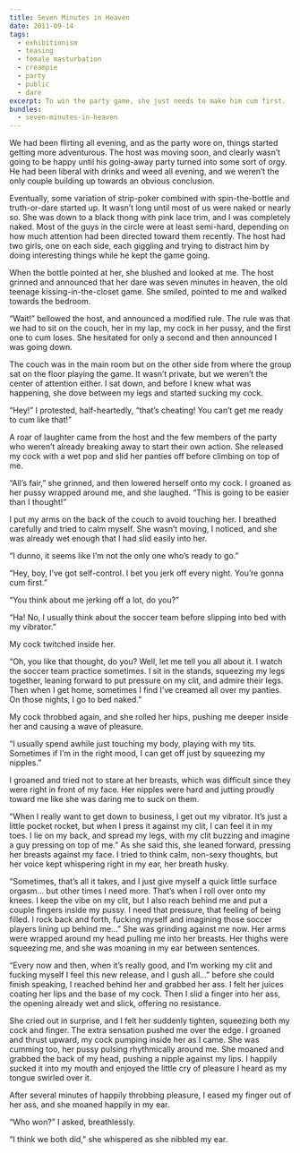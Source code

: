```yaml
---
title: Seven Minutes in Heaven
date: 2011-09-14
tags:
  - exhibitionism
  - teasing
  - female masturbation
  - creampie
  - party
  - public
  - dare
excerpt: To win the party game, she just needs to make him cum first.
bundles:
  - seven-minutes-in-heaven
---
```


We had been flirting all evening, and as the party wore on, things started getting more adventurous. The host was moving soon, and clearly wasn’t going to be happy until his going-away party turned into some sort of orgy. He had been liberal with drinks and weed all evening, and we weren’t the only couple building up towards an obvious conclusion.

Eventually, some variation of strip-poker combined with spin-the-bottle and truth-or-dare started up. It wasn’t long until most of us were naked or nearly so. She was down to a black thong with pink lace trim, and I was completely naked. Most of the guys in the circle were at least semi-hard, depending on how much attention had been directed toward them recently. The host had two girls, one on each side, each giggling and trying to distract him by doing interesting things while he kept the game going.

When the bottle pointed at her, she blushed and looked at me. The host grinned and announced that her dare was seven minutes in heaven, the old teenage kissing-in-the-closet game. She smiled, pointed to me and walked towards the bedroom.

“Wait!” bellowed the host, and announced a modified rule. The rule was that we had to sit on the couch, her in my lap, my cock in her pussy, and the first one to cum loses. She hesitated for only a second and then announced I was going down.

The couch was in the main room but on the other side from where the group sat on the floor playing the game. It wasn’t private, but we weren’t the center of attention either. I sat down, and before I knew what was happening, she dove between my legs and started sucking my cock.

“Hey!” I protested, half-heartedly, “that’s cheating! You can’t get me ready to cum like that!”

A roar of laughter came from the host and the few members of the party who weren’t already breaking away to start their own action. She released my cock with a wet pop and slid her panties off before climbing on top of me.

“All’s fair,” she grinned, and then lowered herself onto my cock. I groaned as her pussy wrapped around me, and she laughed. “This is going to be easier than I thought!”

I put my arms on the back of the couch to avoid touching her. I breathed carefully and tried to calm myself. She wasn’t moving, I noticed, and she was already wet enough that I had slid easily into her.

“I dunno, it seems like I’m not the only one who’s ready to go.”

“Hey, boy, I’ve got self-control. I bet you jerk off every night. You’re gonna cum first.”

“You think about me jerking off a lot, do you?”

“Ha! No, I usually think about the soccer team before slipping into bed with my vibrator.”

My cock twitched inside her.

“Oh, you like that thought, do you? Well, let me tell you all about it. I watch the soccer team practice sometimes. I sit in the stands, squeezing my legs together, leaning forward to put pressure on my clit, and admire their legs. Then when I get home, sometimes I find I’ve creamed all over my panties. On those nights, I go to bed naked.”

My cock throbbed again, and she rolled her hips, pushing me deeper inside her and causing a wave of pleasure.

“I usually spend awhile just touching my body, playing with my tits. Sometimes if I’m in the right mood, I can get off just by squeezing my nipples.”

I groaned and tried not to stare at her breasts, which was difficult since they were right in front of my face. Her nipples were hard and jutting proudly toward me like she was daring me to suck on them.

“When I really want to get down to business, I get out my vibrator. It’s just a little pocket rocket, but when I press it against my clit, I can feel it in my toes. I lie on my back, and spread my legs, with my clit buzzing and imagine a guy pressing on top of me.” As she said this, she leaned forward, pressing her breasts against my face. I tried to think calm, non-sexy thoughts, but her voice kept whispering right in my ear, her breath husky.

“Sometimes, that’s all it takes, and I just give myself a quick little surface orgasm… but other times I need more. That’s when I roll over onto my knees. I keep the vibe on my clit, but I also reach behind me and put a couple fingers inside my pussy. I need that pressure, that feeling of being filled. I rock back and forth, fucking myself and imagining those soccer players lining up behind me…” She was grinding against me now. Her arms were wrapped around my head pulling me into her breasts. Her thighs were squeezing me, and she was moaning in my ear between sentences.

“Every now and then, when it’s really good, and I’m working my clit and fucking myself I feel this new release, and I gush all…” before she could finish speaking, I reached behind her and grabbed her ass. I felt her juices coating her lips and the base of my cock. Then I slid a finger into her ass, the opening already wet and slick, offering no resistance.

She cried out in surprise, and I felt her suddenly tighten, squeezing both my cock and finger. The extra sensation pushed me over the edge. I groaned and thrust upward, my cock pumping inside her as I came. She was cumming too, her pussy pulsing rhythmically around me. She moaned and grabbed the back of my head, pushing a nipple against my lips. I happily sucked it into my mouth and enjoyed the little cry of pleasure I heard as my tongue swirled over it.

After several minutes of happily throbbing pleasure, I eased my finger out of her ass, and she moaned happily in my ear.

“Who won?” I asked, breathlessly.

“I think we both did,” she whispered as she nibbled my ear.
